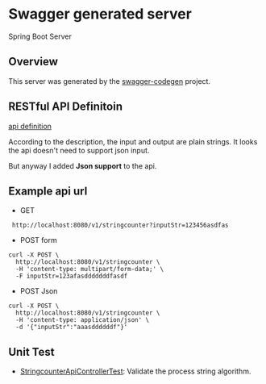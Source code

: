 # Swagger generated server

Spring Boot Server 


## Overview  
This server was generated by the [swagger-codegen](https://github.com/swagger-api/swagger-codegen) project.  

## RESTful API Definitoin  

[api definition](swagger.json)

According to the description, the input and output are plain strings. It looks the api doesn't need to support json input. 

But anyway I added **Json support** to the api.

## Example api url

- GET

```curl
 http://localhost:8080/v1/stringcounter?inputStr=123456asdfas
``` 
- POST form

```curl
curl -X POST \
  http://localhost:8080/v1/stringcounter \
  -H 'content-type: multipart/form-data;' \
  -F inputStr=123afasdddddddfasdf
```

- POST Json

```curl
curl -X POST \
  http://localhost:8080/v1/stringcounter \
  -H 'content-type: application/json' \
  -d '{"inputStr":"aaasddddddf"}'
```

## Unit Test
- [StringcounterApiControllerTest](src/test/java/io/swagger/api/StringcounterApiControllerTest.java): Validate the process string algorithm.
